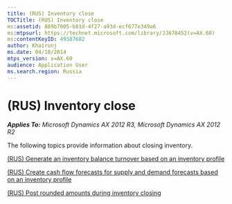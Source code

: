 ```yaml
---
title: (RUS) Inventory close
TOCTitle: (RUS) Inventory close
ms:assetid: 889b7005-b81d-4f27-a93d-ecf677e349a6
ms:mtpsurl: https://technet.microsoft.com/library/JJ678452(v=AX.60)
ms:contentKeyID: 49387682
author: Khairunj
ms.date: 04/18/2014
mtps_version: v=AX.60
audience: Application User
ms.search.region: Russia
---
```


# (RUS) Inventory close 


_**Applies To:** Microsoft Dynamics AX 2012 R3, Microsoft Dynamics AX 2012 R2_

The following topics provide information about closing inventory.

[(RUS) Generate an inventory balance turnover based on an inventory profile](rus-generate-an-inventory-balance-turnover-based-on-an-inventory-profile.md)

[(RUS) Create cash flow forecasts for supply and demand forecasts based on an inventory profile](rus-create-cash-flow-forecasts-for-supply-and-demand-forecasts-based-on-an-inventory-profile.md)

[(RUS) Post rounded amounts during inventory closing](rus-post-rounded-amounts-during-inventory-closing.md)

  


